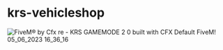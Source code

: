 # krs-vehicleshop


![FiveM® by Cfx re - KRS GAMEMODE 2 0 built with CFX Default FiveM! 05_06_2023 16_36_16](https://github.com/KRS-KAROS/krs-vehicleshop/assets/131356071/7fee5009-dc19-401e-aea7-9e03d5965ba7)


